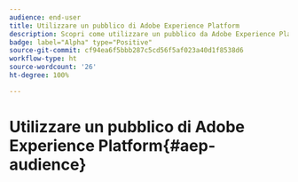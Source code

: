 ```yaml
---
audience: end-user
title: Utilizzare un pubblico di Adobe Experience Platform
description: Scopri come utilizzare un pubblico da Adobe Experience Platform
badge: label="Alpha" type="Positive"
source-git-commit: cf94ea6f5bbb287c5cd56f5af023a40d1f8538d6
workflow-type: ht
source-wordcount: '26'
ht-degree: 100%

---
```


# Utilizzare un pubblico di Adobe Experience Platform{#aep-audience}
